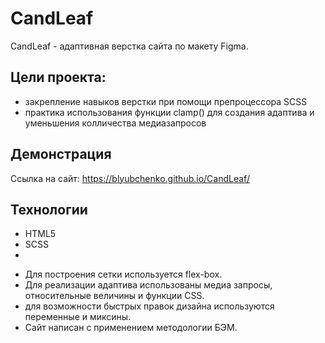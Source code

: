 # CandLeaf
CandLeaf - адаптивная верстка сайта по макету Figma.

## Цели проекта: 
- закрепление навыков верстки при помощи препроцессора SCSS
- практика использования функции clamp() для создания адаптива и уменьшения колличества медиазапросов

## Демонстрация

Ссылка на сайт:
https://blyubchenko.github.io/CandLeaf/

## Технологии

* HTML5
* SCSS
* 
- Для построения  сетки используется flex-box.
- Для реализации адаптива использованы медиа запросы, относительные величины и функции CSS.
- для возможности быстрых правок дизайна используются переменные и миксины.
- Сайт написан с применением методологии БЭМ.
